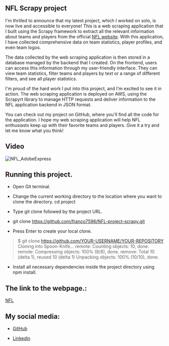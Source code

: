 ## NFL Scrapy project
I'm thrilled to announce that my latest project, which I worked on solo, is now live and accessible to everyone! This is a web scraping application that I built using the Scrapy framework to extract all the relevant information about teams and players from the official [NFL website](https://www.nfl.com/). With this application, I have collected comprehensive data on team statistics, player profiles, and even team logos.

The data collected by the web scraping application is then stored in a database managed by the backend that I created. On the frontend, users can access this information through my user-friendly interface. They can view team statistics, filter teams and players by text or a range of different filters, and see all player statistics.

I'm proud of the hard work I put into this project, and I'm excited to see it in action. The web scraping application is deployed on AWS, using the Scrapyrt library to manage HTTP requests and deliver information to the NFL application backend in JSON format.

You can check out my project on GitHub, where you'll find all the code for the application. I hope my web scraping application will help NFL enthusiasts keep up with their favorite teams and players. Give it a try and let me know what you think!

## Video

![NFL_AdobeExpress](https://user-images.githubusercontent.com/54074366/235224509-2cc384da-664d-4495-86e6-eaac4e5e4d26.gif)



## Running this project.

- Open Git terminal.

- Change the current working directory to the location where you want to clone the directory. cd project

- Type git clone followed by the project URL.

- git clone https://github.com/franco7596/NFL-project-scrapy.git

- Press Enter to create your local clone.

> $ git clone https://github.com/YOUR-USERNAME/YOUR-REPOSITORY Cloning into Spoon-Knife... remote: Counting objects: 10, done. remote: Compressing objects: 100% (8/8), done. remove: Total 10 (delta 1), reused 10 (delta 1) Unpacking objects: 100% (10/10), done.

- Install all necessary dependencies inside the project directory using npm install.

## The link to the webpage.:

[NFL](https://ribotta-franco-nfl.vercel.app/)

## My social media:

- [GitHub](https://github.com/franco7596)

- [Linkedin](https://www.linkedin.com/in/franco-ribotta-274a211b0/)
